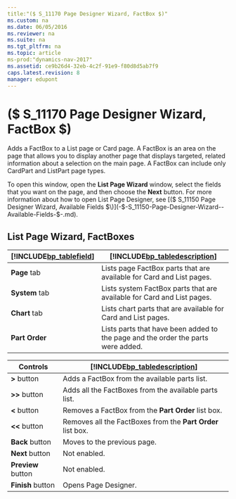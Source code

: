 ```yaml
---
title:"($ S_11170 Page Designer Wizard, FactBox $)"
ms.custom: na
ms.date: 06/05/2016
ms.reviewer: na
ms.suite: na
ms.tgt_pltfrm: na
ms.topic: article
ms-prod:"dynamics-nav-2017"
ms.assetid: ce9b26d4-32eb-4c2f-91e9-f80d8d5ab7f9
caps.latest.revision: 8
manager: edupont
---
```

# ($ S_11170 Page Designer Wizard, FactBox $)
Adds a FactBox to a List page or Card page. A FactBox is an area on the page that allows you to display another page that displays targeted, related information about a selection on the main page. A FactBox can include only CardPart and ListPart page types.  
  
 To open this window, open the **List Page Wizard** window, select the fields that you want on the page, and then choose the **Next** button. For more information about how to open List Page Designer, see [\($ S\_11150 Page Designer Wizard, Available Fields $\)](-$-S_11150-Page-Designer-Wizard--Available-Fields-$-.md).  
  
## List Page Wizard, FactBoxes  
  
|[!INCLUDE[bp_tablefield](includes/bp_tablefield_md.md)]|[!INCLUDE[bp_tabledescription](includes/bp_tabledescription_md.md)]|  
|---------------------------------|---------------------------------------|  
|**Page** tab|Lists page FactBox parts that are available for Card and List pages.|  
|**System** tab|Lists system FactBox parts that are available for Card and List pages.|  
|**Chart** tab|Lists chart parts that are available for Card and List pages.|  
|**Part Order**|Lists parts that have been added to the page and the order the parts were added.|  
  
|Controls|[!INCLUDE[bp_tabledescription](includes/bp_tabledescription_md.md)]|  
|--------------|---------------------------------------|  
|**\>** button|Adds a FactBox from the available parts list.|  
|**\>\>** button|Adds all the FactBoxes from the available parts list.|  
|**\<** button|Removes a FactBox from the **Part Order** list box.|  
|**\<\<** button|Removes all the FactBoxes from the **Part Order** list box.|  
|**Back** button|Moves to the previous page.|  
|**Next** button|Not enabled.|  
|**Preview** button|Not enabled.|  
|**Finish** button|Opens Page Designer.|